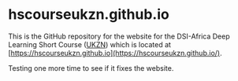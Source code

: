 # hscourseukzn.github.io

This is the GitHub repository for the website for the DSI-Africa Deep Learning Short Course ([UKZN](https://ukzn.ac.za)) which is located at [https://hscourseukzn.github.io](https://hscourseukzn.github.io/).

Testing one more time to see if it fixes the website.
